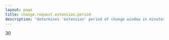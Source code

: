 ```yaml
---
layout: page
title: change.request.extension.period
description: "determines 'extension' period of change window in minutes"
---
```

30